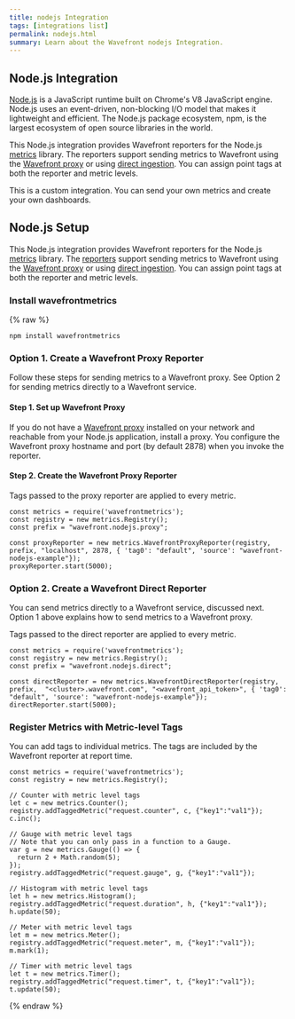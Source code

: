 ```yaml
---
title: nodejs Integration
tags: [integrations list]
permalink: nodejs.html
summary: Learn about the Wavefront nodejs Integration.
---
```

## Node.js Integration

[Node.js](https://nodejs.org) is a JavaScript runtime built on Chrome's V8 JavaScript engine. Node.js uses an event-driven, non-blocking I/O model that makes it lightweight and efficient. The Node.js package ecosystem, npm, is the largest ecosystem of open source libraries in the world.

This Node.js integration provides Wavefront reporters for the Node.js [metrics](https://github.com/mikejihbe/metrics) library. The reporters support sending metrics to Wavefront using the [Wavefront proxy](https://docs.wavefront.com/proxies.html) or using [direct ingestion](https://docs.wavefront.com/direct_ingestion.html). You can assign point tags at both the reporter and metric levels.

This is a custom integration. You can send your own metrics and create your own dashboards.

## Node.js Setup

This Node.js integration provides Wavefront reporters for the Node.js [metrics](https://github.com/mikejihbe/metrics) library. The [reporters](https://github.com/wavefrontHQ/nodejs-metrics-wavefront) support sending metrics to Wavefront using the [Wavefront proxy](https://docs.wavefront.com/proxies.html) or using [direct ingestion](https://docs.wavefront.com/direct_ingestion.html). You can assign point tags at both the reporter and metric levels.

### Install wavefrontmetrics
{% raw %}
```
npm install wavefrontmetrics
```

### Option 1. Create a Wavefront Proxy Reporter

Follow these steps for sending metrics to a Wavefront proxy. See Option 2 for sending metrics directly to a Wavefront service.



#### Step 1. Set up Wavefront Proxy
If you do not have a [Wavefront proxy](https://docs.wavefront.com/proxies.html) installed on your network and reachable from your Node.js application, install a proxy. You configure the Wavefront proxy hostname and port (by default 2878) when you invoke the reporter.

#### Step 2. Create the Wavefront Proxy Reporter
Tags passed to the proxy reporter are applied to every metric.

```
const metrics = require('wavefrontmetrics');
const registry = new metrics.Registry();
const prefix = "wavefront.nodejs.proxy";

const proxyReporter = new metrics.WavefrontProxyReporter(registry, prefix, "localhost", 2878, { 'tag0': "default", 'source': "wavefront-nodejs-example"});
proxyReporter.start(5000);
```

### Option 2. Create a Wavefront Direct Reporter

You can send metrics directly to a Wavefront service, discussed next. Option 1 above explains how to send metrics to a Wavefront proxy.

Tags passed to the direct reporter are applied to every metric.

```
const metrics = require('wavefrontmetrics');
const registry = new metrics.Registry();
const prefix = "wavefront.nodejs.direct";

const directReporter = new metrics.WavefrontDirectReporter(registry, prefix,  "<cluster>.wavefront.com", "<wavefront_api_token>", { 'tag0': "default", 'source': "wavefront-nodejs-example"});
directReporter.start(5000);
```

### Register Metrics with Metric-level Tags

You can add tags to individual metrics. The tags are included by the Wavefront reporter at report time.

```
const metrics = require('wavefrontmetrics');
const registry = new metrics.Registry();

// Counter with metric level tags
let c = new metrics.Counter();
registry.addTaggedMetric("request.counter", c, {"key1":"val1"});
c.inc();

// Gauge with metric level tags
// Note that you can only pass in a function to a Gauge.
var g = new metrics.Gauge(() => { 
  return 2 + Math.random(5);
});
registry.addTaggedMetric("request.gauge", g, {"key1":"val1"});

// Histogram with metric level tags
let h = new metrics.Histogram();
registry.addTaggedMetric("request.duration", h, {"key1":"val1"});
h.update(50);

// Meter with metric level tags
let m = new metrics.Meter();
registry.addTaggedMetric("request.meter", m, {"key1":"val1"});
m.mark(1);

// Timer with metric level tags
let t = new metrics.Timer();
registry.addTaggedMetric("request.timer", t, {"key1":"val1"});
t.update(50);
```
{% endraw %}
